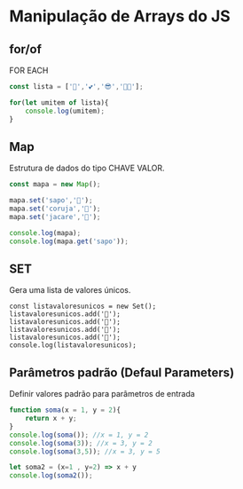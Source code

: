 # Manipulação de Arrays do JS

## for/of
FOR EACH
```javascript
const lista = ['🐸','💕','😎','🐱‍🐉'];

for(let umitem of lista){
    console.log(umitem);
}
```

## Map
Estrutura de dados do tipo CHAVE VALOR.
```javascript
const mapa = new Map();

mapa.set('sapo','🐸');
mapa.set('coruja','🦉');
mapa.set('jacare','🐊');

console.log(mapa);
console.log(mapa.get('sapo'));
```

## SET
Gera uma lista de valores únicos.
```
const listavaloresunicos = new Set();
listavaloresunicos.add('🐸');
listavaloresunicos.add('🐊');
listavaloresunicos.add('🐶');
listavaloresunicos.add('🐸');
console.log(listavaloresunicos);
```

## Parâmetros padrão (Defaul Parameters)
Definir valores padrão para parâmetros de entrada
```javascript
function soma(x = 1, y = 2){
    return x + y;
}
console.log(soma()); //x = 1, y = 2
console.log(soma(3)); //x = 3, y = 2
console.log(soma(3,5)); //x = 3, y = 5

let soma2 = (x=1 , y=2) => x + y
console.log(soma2());
```